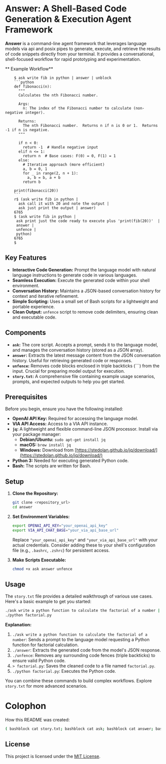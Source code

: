 # Answer: A Shell-Based Code Generation & Execution Agent Framework

**Answer** is a command-line agent framework that leverages language models via api and posix pipes to generate, execute, and retrieve the results of code snippets directly from your terminal. It provides a conversational, shell-focused workflow for rapid prototyping and experimentation.

** Example Workflow**
```
    $ ask write fib in python | answer | unblock
    ```python
    def fibonacci(n):
      """
      Calculates the nth Fibonacci number.

      Args:
        n: The index of the Fibonacci number to calculate (non-negative integer).

      Returns:
        The nth Fibonacci number.  Returns n if n is 0 or 1.  Returns -1 if n is negative.
      """

      if n < 0:
        return -1  # Handle negative input
      elif n <= 1:
        return n  # Base cases: F(0) = 0, F(1) = 1
      else:
        # Iterative approach (more efficient)
        a, b = 0, 1
        for _ in range(2, n + 1):
          a, b = b, a + b
        return b

    print(fibonacci(20))
    ```
    r$ (ask write fib in python |
      ask call it with 20 and note the output |
      ask just print the output | answer)
    6765
    $ (ask write fib in python |
     ask print just the code ready to execute plus 'print(fib(20))'  |
     answer |
     unfence |
     python)
    6765
    $    
```


## Key Features

* **Interactive Code Generation:** Prompt the language model with natural language instructions to generate code in various languages.
* **Seamless Execution:**  Execute the generated code within your shell environment.
* **Conversation History:** Maintains a JSON-based conversation history for context and iterative refinement.
* **Simple Scripting:**  Uses a small set of Bash scripts for a lightweight and portable experience.
* **Clean Output:**  `unfence` script to remove code delimiters, ensuring clean and executable code.

## Components

* **`ask`:** The core script.  Accepts a prompt, sends it to the language model, and manages the conversation history (stored as a JSON array).
* **`answer`:**  Extracts the latest message content from the JSON conversation history. Useful for retrieving generated code or responses.
* **`unfence`:** Removes code blocks enclosed in triple backticks (```) from the input. Crucial for preparing model output for execution.
* **`story.txt`:**  A comprehensive file containing example usage scenarios, prompts, and expected outputs to help you get started.



## Prerequisites

Before you begin, ensure you have the following installed:

* **OpenAI API Key:**  Required for accessing the language model.
* **VIA API Access:** Access to a VIA API instance.
* **`jq`:**  A lightweight and flexible command-line JSON processor.  Install via your package manager:
    * **Debian/Ubuntu:** `sudo apt-get install jq`
    * **macOS:** `brew install jq`
    * **Windows:**  Download from [https://stedolan.github.io/jq/download/](https://stedolan.github.io/jq/download/)
* **Python 3:** Needed for executing generated Python code.
* **Bash:** The scripts are written for Bash.



## Setup

1. **Clone the Repository:**

   ```bash
   git clone <repository_url>
   cd answer
   ```

2. **Set Environment Variables:**

   ```bash
   export OPENAI_API_KEY="your_openai_api_key"
   export VIA_API_CHAT_BASE="your_via_api_base_url"
   ```

   Replace `"your_openai_api_key"` and `"your_via_api_base_url"` with your actual credentials.  Consider adding these to your shell's configuration file (e.g., `.bashrc`, `.zshrc`) for persistent access.

3. **Make Scripts Executable:**

   ```bash
   chmod +x ask answer unfence
   ```

## Usage

The `story.txt` file provides a detailed walkthrough of various use cases.  Here's a basic example to get you started:

```bash
./ask write a python function to calculate the factorial of a number | ./answer | ./unfence > factorial.py
./python factorial.py
```

**Explanation:**

1.  `./ask write a python function to calculate the factorial of a number`:  Sends a prompt to the language model requesting a Python function for factorial calculation.
2.  `./answer`: Extracts the generated code from the model's JSON response.
3.  `./unfence`:  Removes any surrounding code fences (triple backticks) to ensure valid Python code.
4.  `> factorial.py`:  Saves the cleaned code to a file named `factorial.py`.
5.  `./python factorial.py`:  Executes the Python code.

You can combine these commands to build complex workflows.  Explore `story.txt` for more advanced scenarios.

# Colophon
How this README was created:

```bash
( bashblock cat story.txt; bashblock cat ask; bashblock cat answer; bashblock cat unfence) | ./ask -i Read this code: | ./ask Write a README.md file for this new 'answer' github project.  | ./answer | ./ask -i "Re-write this README file to be really good:" | ./answer > README.md
```

## License

This project is licensed under the [MIT License](LICENSE).
